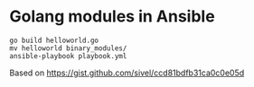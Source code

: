 Golang modules in Ansible
====

```
go build helloworld.go
mv helloworld binary_modules/
ansible-playbook playbook.yml
```

Based on https://gist.github.com/sivel/ccd81bdfb31ca0c0e05d

